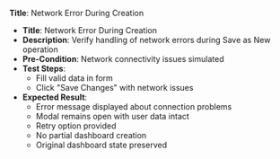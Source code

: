 **Title**: Network Error During Creation

* **Title**: Network Error During Creation
* **Description**: Verify handling of network errors during Save as New operation
* **Pre-Condition**: Network connectivity issues simulated
* **Test Steps**:
  * Fill valid data in form
  * Click "Save Changes" with network issues
* **Expected Result**:
  * Error message displayed about connection problems
  * Modal remains open with user data intact
  * Retry option provided
  * No partial dashboard creation
  * Original dashboard state preserved